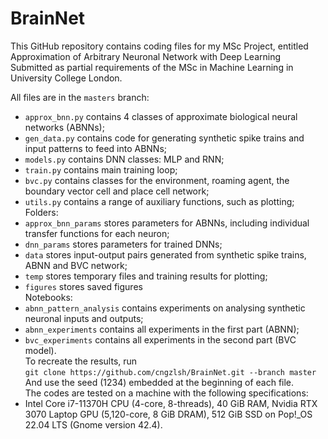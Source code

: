 <h1 class="code-line" data-line-start=0 data-line-end=1 ><a id="BrainNet_0"></a>BrainNet</h1>
<p class="has-line-data" data-line-start="1" data-line-end="4">This GitHub repository contains coding files for my MSc Project, entitled<br>
Approximation of Arbitrary Neuronal Network with Deep Learning<br>
Submitted as partial requirements of the MSc in Machine Learning in University College London.</p>
<p class="has-line-data" data-line-start="5" data-line-end="6">All files are in the <code>masters</code> branch:</p>
<ul>
<li class="has-line-data" data-line-start="6" data-line-end="7"><code>approx_bnn.py</code> contains 4 classes of approximate biological neural networks (ABNNs);</li>
<li class="has-line-data" data-line-start="7" data-line-end="8"><code>gen_data.py</code> contains code for generating synthetic spike trains and input patterns to feed into ABNNs;</li>
<li class="has-line-data" data-line-start="8" data-line-end="9"><code>models.py</code> contains DNN classes: MLP and RNN;</li>
<li class="has-line-data" data-line-start="9" data-line-end="10"><code>train.py</code> contains main training loop;</li>
<li class="has-line-data" data-line-start="10" data-line-end="11"><code>bvc.py</code> contains classes for the environment, roaming agent, the boundary vector cell and place cell network;</li>
<li class="has-line-data" data-line-start="11" data-line-end="13"><code>utils.py</code> contains a range of auxiliary functions, such as plotting;<br>
Folders:</li>
<li class="has-line-data" data-line-start="13" data-line-end="14"><code>approx_bnn_params</code> stores parameters for ABNNs, including individual transfer functions for each neuron;</li>
<li class="has-line-data" data-line-start="14" data-line-end="15"><code>dnn_params</code> stores parameters for trained DNNs;</li>
<li class="has-line-data" data-line-start="15" data-line-end="16"><code>data</code> stores input-output pairs generated from synthetic spike trains, ABNN and BVC network;</li>
<li class="has-line-data" data-line-start="16" data-line-end="17"><code>temp</code> stores temporary files and training results for plotting;</li>
<li class="has-line-data" data-line-start="17" data-line-end="19"><code>figures</code> stores saved figures<br>
Notebooks:</li>
<li class="has-line-data" data-line-start="19" data-line-end="20"><code>abnn_pattern_analysis</code> contains experiments on analysing synthetic neuronal inputs and outputs;</li>
<li class="has-line-data" data-line-start="20" data-line-end="21"><code>abnn_experiments</code> contains all experiments in the first part (ABNN);</li>
<li class="has-line-data" data-line-start="21" data-line-end="26"><code>bvc_experiments</code> contains all experiments in the second part (BVC model).<br>
To recreate the results, run<br>
<code>git clone https://github.com/cngzlsh/BrainNet.git --branch master</code><br>
And use the seed (1234) embedded at the beginning of each file.<br>
The codes are tested on a machine with the following specifications:</li>
<li class="has-line-data" data-line-start="26" data-line-end="27">Intel Core i7-11370H CPU (4-core, 8-threads), 40 GiB RAM, Nvidia RTX 3070 Laptop GPU (5,120-core, 8 GiB DRAM), 512 GiB SSD on Pop!_OS 22.04 LTS (Gnome version 42.4).</li>
</ul>
